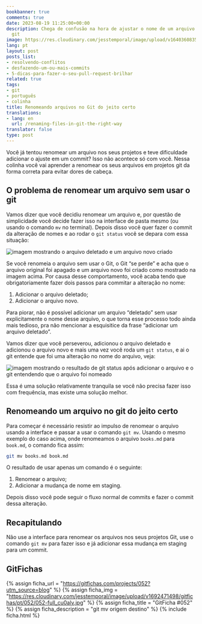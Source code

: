 ```yaml
---
bookbanner: true
comments: true
date: 2023-08-19 11:25:00+00:00
description: Chega de confusão na hora de ajustar o nome de um arquivo em projetos
  git
image: https://res.cloudinary.com/jesstemporal/image/upload/v1640360835/covers/colinha_igmf4s.png
lang: pt
layout: post
posts_list:
- resolvendo-conflitos
- desfazendo-um-ou-mais-commits
- 5-dicas-para-fazer-o-seu-pull-request-brilhar
related: true
tags:
- git
- português
- colinha
title: Renomeando arquivos no Git do jeito certo
translations:
- lang: en
  url: /renaming-files-in-git-the-right-way
translator: false
type: post
---
```



Você já tentou renomear um arquivo nos seus projetos e teve dificuldade adicionar o ajuste em um commit? Isso não acontece só com você. Nessa colinha você vai aprender a renomear os seus arquivos em projetos git da forma correta para evitar dores de cabeça.

## O problema de renomear um arquivo sem usar o git

Vamos dizer que você decidiu renomear um arquivo e, por questão de simplicidade você decide fazer isso na interface de pasta mesmo (ou usando o comando `mv` no terminal). Depois disso você quer fazer o commit da alteração de nomes e ao rodar o `git status` você se depara com essa situação:

![imagem mostrando o arquivo deletado e um arquivo novo criado](https://res.cloudinary.com/jesstemporal/image/upload/v1692470010/images/git-mv/001-renamed-file-deleted-git-status_shmq3h.png)

Se você renomeia o arquivo sem usar o Git, o Git “se perde” e acha que o arquivo original foi apagado e um arquivo novo foi criado como mostrado na imagem acima. Por causa desse comportamento, você acaba tendo que obrigatoriamente fazer dois passos para commitar a alteração no nome:

1. Adicionar o arquivo deletado;
2. Adicionar o arquivo novo.

Para piorar, não é possível adicionar um arquivo “deletado” sem usar explicitamente o nome desse arquivo, o que torna esse processo todo ainda mais tedioso, pra não mencionar a esquisitice da frase “adicionar um arquivo deletado”.

Vamos dizer que você perseverou, adicionou o arquivo deletado e adicionou o arquivo novo e mais uma vez você roda um `git status`, e ai o git entende que foi uma alteração no nome do arquivo, veja:

![imagem mostrando o resultado de git status após adicionar o arquivo e o git entendendo que o arquivo foi nomeado](https://res.cloudinary.com/jesstemporal/image/upload/v1692470010/images/git-mv/002-renamed-file-git-status_lley9v.png)

Essa é uma solução relativamente tranquila se você não precisa fazer isso com frequência, mas existe uma solução melhor.

## Renomeando um arquivo no git do jeito certo

Para começar é necessário resistir ao impulso de renomear o arquivo usando a interface e passar a usar o comando `git mv`. Usando o mesmo exemplo do caso acima, onde renomeamos o arquivo `books.md` para `book.md`, o comando fica assim:

```bash
git mv books.md book.md
```

O resultado de usar apenas um comando é o seguinte:

1. Renomear o arquivo;
2. Adicionar a mudança de nome em staging.

Depois disso você pode seguir o fluxo normal de commits e fazer o commit dessa alteração.

## Recapitulando

Não use a interface para renomear os arquivos nos seus projetos Git, use o comando `git mv` para fazer isso e já adicionar essa mudança em staging para um commit.


## GitFichas

{% assign ficha_url = "https://gitfichas.com/projects/052?utm_source=blog" %}
{% assign ficha_img = "https://res.cloudinary.com/jesstemporal/image/upload/v1692471498/gitfichas/pt/052/052-full_cu0alv.jpg" %}
{% assign ficha_title = "GitFicha #052" %}
{% assign ficha_description = "git mv origem destino" %}
{% include ficha.html %}
